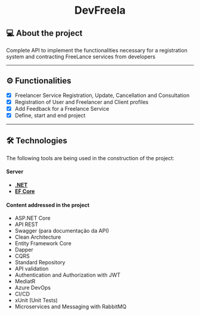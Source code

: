 <h1 align="center">
    DevFreela
</h1>

## 💻 About the project

Complete API to implement the functionalities necessary for a registration system
and contracting FreeLance services from developers

---

## ⚙️ Functionalities

- [x] Freelancer Service Registration, Update, Cancellation and Consultation
- [x] Registration of User and Freelancer and Client profiles
- [x] Add Feedback for a Freelance Service
- [x] Define, start and end project

---



## 🛠 Technologies

The following tools are being used in the construction of the project:

#### **Server**

- **[.NET](https://dotnet.microsoft.com/en-us/)**
- **[EF Core](https://docs.microsoft.com/pt-br/ef/core/)**

#### Content addressed in the project
- ASP.NET Core
- API REST
- Swagger (para documentação da API)
- Clean Architecture
- Entity Framework Core
- Dapper
- CQRS
- Standard Repository
- API validation
- Authentication and Authorization with JWT
- MediatR
- Azure DevOps
- CI/CD
- xUnit (Unit Tests)
- Microservices and Messaging with RabbitMQ
